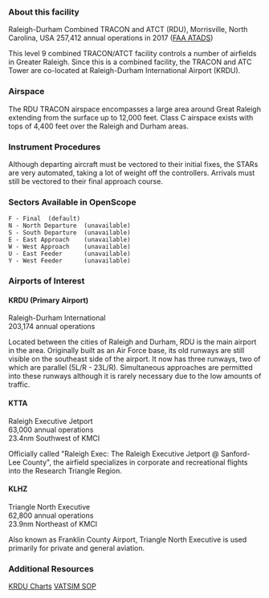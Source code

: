 ### About this facility
Raleigh-Durham Combined TRACON and ATCT (RDU), Morrisville, North Carolina, USA
257,412 annual operations in 2017 ([FAA ATADS](https://aspm.faa.gov/opsnet/sys/Tracon.asp))

This level 9 combined TRACON/ATCT facility controls a number of airfields in Greater Raleigh. Since this is a combined facility, the TRACON and ATC Tower are co-located at Raleigh-Durham International Airport (KRDU).

### Airspace
The RDU TRACON airspace encompasses a large area around Great Raleigh extending from the surface up to 12,000 feet. Class C airspace exists with tops of 4,400 feet over the Raleigh and Durham areas.

### Instrument Procedures
Although departing aircraft must be vectored to their initial fixes, the STARs are very automated, taking a lot of weight off the controllers. Arrivals must still be vectored to their final approach course.

### Sectors Available in OpenScope
```
F - Final  (default)
N - North Departure  (unavailable)
S - South Departure  (unavailable)
E - East Approach    (unavailable)
W - West Approach    (unavailable)
U - East Feeder      (unavailable)
Y - West Feeder      (unavailable)
```

### Airports of Interest

#### KRDU (Primary Airport)
Raleigh-Durham International  
203,174 annual operations

Located between the cities of Raleigh and Durham, RDU is the main airport in the area. Originally built as an Air Force base, its old runways are still visible on the southeast side of the airport. It now has three runways, two of which are parallel (5L/R - 23L/R). Simultaneous approaches are permitted into these runways although it is rarely necessary due to the low amounts of traffic. 

#### KTTA
Raleigh Executive Jetport  
63,000 annual operations  
23.4nm Southwest of KMCI

Officially called "Raleigh Exec: The Raleigh Executive Jetport @ Sanford-Lee County", the airfield specializes in corporate and recreational flights into the Research Triangle Region.

#### KLHZ
Triangle North Executive  
62,800 annual operations  
23.9nm Northeast of KMCI

Also known as Franklin County Airport, Triangle North Executive is used primarily for private and general aviation.

### Additional Resources
[KRDU Charts](https://skyvector.com/airport/RDU/Raleigh-Durham-International-Airport)
[VATSIM SOP](https://vzdc.org/downloads/sops/RDU.pdf)
